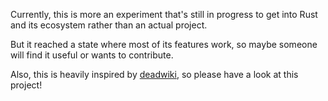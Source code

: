 Currently, this is more an experiment that's still in progress to get into Rust and its ecosystem rather than an actual project.

But it reached a state where most of its features work, so maybe someone will find it useful or wants to contribute.

Also, this is heavily inspired by <a href="https://github.com/xvxx/deadwiki">deadwiki</a>, so please have a look at this project!
